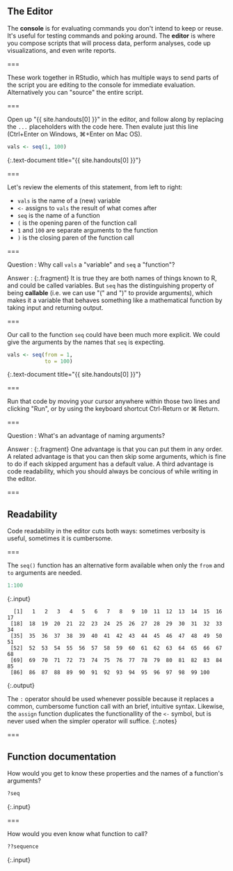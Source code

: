 ---
---

## The Editor

The **console** is for evaluating commands you don't intend to keep or reuse. It's useful for testing commands and poking around.
The **editor** is where you compose scripts that will process data, perform analyses, code up visualizations, and even write reports.

===

These work together in RStudio, which has multiple ways to send parts of the script you are editing to the console for immediate evaluation.
Alternatively you can "source" the entire script.

===

Open up "{{ site.handouts[0] }}" in the editor, and follow along by replacing the `...` placeholders with the code here. Then evalute just this line (Ctrl+Enter on Windows, ⌘+Enter on Mac OS).


~~~r
vals <- seq(1, 100)
~~~
{:.text-document title="{{ site.handouts[0] }}"}

===

Let's review the elements of this statement, from left to right:

- `vals` is the name of a (new) variable
- ` <- ` assigns to `vals` the result of what comes after
- `seq` is the name of a function
- `(` is the opening paren of the function call
- `1` and `100` are separate arguments to the function
- `)` is the closing paren of the function call

===

Question
: Why call `vals` a "variable" and `seq` a "function"?

Answer
: {:.fragment} It is true they are both names of things known to R, and could be called variables. But `seq` has the distinguishing property of being **callable** (i.e. we can use "(" and ")" to provide arguments), which makes it a variable that behaves something like a mathematical function by taking input and returning output.

===

Our call to the function `seq` could have been much more explicit. We could give the arguments by the names that `seq` is expecting.


~~~r
vals <- seq(from = 1,
            to = 100)
~~~
{:.text-document title="{{ site.handouts[0] }}"}

===

Run that code by moving your cursor anywhere within those two lines and clicking "Run", or by using the keyboard shortcut Ctrl-Return or ⌘ Return.

===

Question
: What's an advantage of naming arguments?

Answer
: {:.fragment} One advantage is that you can put them in any order. A related advantage is that you can then skip some arguments, which is fine to do if each skipped argument has a default value. A third advantage is code readability, which you should always be concious of while writing in the editor.

===

## Readability

Code readability in the editor cuts both ways: sometimes verbosity is useful, sometimes it is cumbersome.

===

The `seq()` function has an alternative form available when only the `from` and `to` arguments are needed.


~~~r
1:100
~~~
{:.input}
~~~
  [1]   1   2   3   4   5   6   7   8   9  10  11  12  13  14  15  16  17
 [18]  18  19  20  21  22  23  24  25  26  27  28  29  30  31  32  33  34
 [35]  35  36  37  38  39  40  41  42  43  44  45  46  47  48  49  50  51
 [52]  52  53  54  55  56  57  58  59  60  61  62  63  64  65  66  67  68
 [69]  69  70  71  72  73  74  75  76  77  78  79  80  81  82  83  84  85
 [86]  86  87  88  89  90  91  92  93  94  95  96  97  98  99 100
~~~
{:.output}

The `:` operator should be used whenever possible because it replaces a common, cumbersome function call with an brief, intuitive syntax.
Likewise, the `assign` function duplicates the functionallity of the `<-` symbol, but is never used when the simpler operator will suffice.
{:.notes}

===

## Function documentation

How would you get to know these properties and the names of a function's arguments?


~~~r
?seq
~~~
{:.input}

===

How would you even know what function to call?


~~~r
??sequence
~~~
{:.input}
